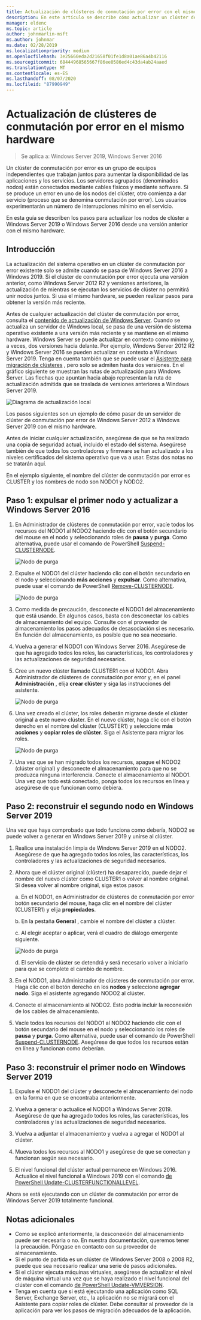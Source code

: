```yaml
---
title: Actualización de clústeres de conmutación por error con el mismo hardware
description: En este artículo se describe cómo actualizar un clúster de conmutación por error de 2 nodos con el mismo hardware
manager: eldenc
ms.topic: article
author: johnmarlin-msft
ms.author: johnmar
ms.date: 02/28/2019
ms.localizationpriority: medium
ms.openlocfilehash: 3e25660eda2d21658f01fe1d8a01ae86a4b42116
ms.sourcegitcommit: 68444968565667f86ee0586ed4c43da4ab24aaed
ms.translationtype: MT
ms.contentlocale: es-ES
ms.lasthandoff: 08/07/2020
ms.locfileid: "87990949"
---
```

# <a name="upgrading-failover-clusters-on-the-same-hardware"></a>Actualización de clústeres de conmutación por error en el mismo hardware

> Se aplica a: Windows Server 2019, Windows Server 2016

Un clúster de conmutación por error es un grupo de equipos independientes que trabajan juntos para aumentar la disponibilidad de las aplicaciones y los servicios. Los servidores agrupados (denominados nodos) están conectados mediante cables físicos y mediante software. Si se produce un error en uno de los nodos del clúster, otro comienza a dar servicio (proceso que se denomina conmutación por error). Los usuarios experimentarán un número de interrupciones mínimo en el servicio.

En esta guía se describen los pasos para actualizar los nodos de clúster a Windows Server 2019 o Windows Server 2016 desde una versión anterior con el mismo hardware.

## <a name="overview"></a>Introducción

La actualización del sistema operativo en un clúster de conmutación por error existente solo se admite cuando se pasa de Windows Server 2016 a Windows 2019.  Si el clúster de conmutación por error ejecuta una versión anterior, como Windows Server 2012 R2 y versiones anteriores, la actualización de mientras se ejecutan los servicios de clúster no permitirá unir nodos juntos.  Si usa el mismo hardware, se pueden realizar pasos para obtener la versión más reciente.

Antes de cualquier actualización del clúster de conmutación por error, consulta el [contenido de actualización de Windows Server](../upgrade/upgrade-overview.md).  Cuando se actualiza un servidor de Windows local, se pasa de una versión de sistema operativo existente a una versión más reciente y se mantiene en el mismo hardware. Windows Server se puede actualizar en contexto como mínimo y, a veces, dos versiones hacia delante. Por ejemplo, Windows Server 2012 R2 y Windows Server 2016 se pueden actualizar en contexto a Windows Server 2019.  Tenga en cuenta también que se puede usar el [Asistente para migración de clústeres](https://blogs.msdn.microsoft.com/clustering/2012/06/25/how-to-move-highly-available-clustered-vms-to-windows-server-2012-with-the-cluster-migration-wizard/) , pero solo se admiten hasta dos versiones. En el gráfico siguiente se muestran las rutas de actualización para Windows Server. Las flechas que apuntan hacia abajo representan la ruta de actualización admitida que se traslada de versiones anteriores a Windows Server 2019.

![Diagrama de actualización local](media/In-Place-Upgrade/In-Place-Upgrade-1.png)

Los pasos siguientes son un ejemplo de cómo pasar de un servidor de clúster de conmutación por error de Windows Server 2012 a Windows Server 2019 con el mismo hardware.

Antes de iniciar cualquier actualización, asegúrese de que se ha realizado una copia de seguridad actual, incluido el estado del sistema.  Asegúrese también de que todos los controladores y firmware se han actualizado a los niveles certificados del sistema operativo que va a usar.  Estas dos notas no se tratarán aquí.

En el ejemplo siguiente, el nombre del clúster de conmutación por error es CLUSTER y los nombres de nodo son NODO1 y NODO2.

## <a name="step-1-evict-first-node-and-upgrade-to-windows-server-2016"></a>Paso 1: expulsar el primer nodo y actualizar a Windows Server 2016

1. En Administrador de clústeres de conmutación por error, vacíe todos los recursos del NODO1 al NODO2 haciendo clic con el botón secundario del mouse en el nodo y seleccionando roles de **pausa** y **purga**.  Como alternativa, puede usar el comando de PowerShell [Suspend-CLUSTERNODE](/powershell/module/failoverclusters/suspend-clusternode).

    ![Nodo de purga](media/In-Place-Upgrade/In-Place-Upgrade-2.png)

2. Expulse el NODO1 del clúster haciendo clic con el botón secundario en el nodo y seleccionando **más acciones** y **expulsar**.  Como alternativa, puede usar el comando de PowerShell [Remove-CLUSTERNODE](/powershell/module/failoverclusters/remove-clusternode).

    ![Nodo de purga](media/In-Place-Upgrade/In-Place-Upgrade-3.png)

3. Como medida de precaución, desconecte el NODO1 del almacenamiento que está usando.  En algunos casos, basta con desconectar los cables de almacenamiento del equipo.  Consulte con el proveedor de almacenamiento los pasos adecuados de desasociación si es necesario.  En función del almacenamiento, es posible que no sea necesario.

4. Vuelva a generar el NODO1 con Windows Server 2016.  Asegúrese de que ha agregado todos los roles, las características, los controladores y las actualizaciones de seguridad necesarios.

5. Cree un nuevo clúster llamado CLUSTER1 con el NODO1.  Abra Administrador de clústeres de conmutación por error y, en el panel **Administración** , elija **crear clúster** y siga las instrucciones del asistente.

    ![Nodo de purga](media/In-Place-Upgrade/In-Place-Upgrade-4.png)

6. Una vez creado el clúster, los roles deberán migrarse desde el clúster original a este nuevo clúster.  En el nuevo clúster, haga clic con el botón derecho en el nombre del clúster (CLUSTER1) y seleccione **más acciones** y **copiar roles de clúster**.  Siga el Asistente para migrar los roles.

    ![Nodo de purga](media/In-Place-Upgrade/In-Place-Upgrade-5.png)

7.  Una vez que se han migrado todos los recursos, apague el NODO2 (clúster original) y desconecte el almacenamiento para que no se produzca ninguna interferencia.  Conecte el almacenamiento al NODO1.  Una vez que todo está conectado, ponga todos los recursos en línea y asegúrese de que funcionan como debiera.

## <a name="step-2-rebuild-second-node-to-windows-server-2019"></a>Paso 2: reconstruir el segundo nodo en Windows Server 2019

Una vez que haya comprobado que todo funciona como debería, NODO2 se puede volver a generar en Windows Server 2019 y unirse al clúster.

1. Realice una instalación limpia de Windows Server 2019 en el NODO2. Asegúrese de que ha agregado todos los roles, las características, los controladores y las actualizaciones de seguridad necesarios.

2. Ahora que el clúster original (clúster) ha desaparecido, puede dejar el nombre del nuevo clúster como CLUSTER1 o volver al nombre original.  Si desea volver al nombre original, siga estos pasos:

   a. En el NODO1, en Administrador de clústeres de conmutación por error botón secundario del mouse, haga clic en el nombre del clúster (CLUSTER1) y elija **propiedades**.

   b. En la pestaña **General** , cambie el nombre del clúster a clúster.

   c. Al elegir aceptar o aplicar, verá el cuadro de diálogo emergente siguiente.

    ![Nodo de purga](media/In-Place-Upgrade/In-Place-Upgrade-6.png)

    d. El servicio de clúster se detendrá y será necesario volver a iniciarlo para que se complete el cambio de nombre.

3. En el NODO1, abra Administrador de clústeres de conmutación por error.  Haga clic con el botón derecho en los **nodos** y seleccione **agregar nodo**.  Siga el asistente agregando NODO2 al clúster.

4. Conecte el almacenamiento al NODO2. Esto podría incluir la reconexión de los cables de almacenamiento.

5. Vacíe todos los recursos del NODO1 al NODO2 haciendo clic con el botón secundario del mouse en el nodo y seleccionando los roles de **pausa** y **purga**.  Como alternativa, puede usar el comando de PowerShell [Suspend-CLUSTERNODE](/powershell/module/failoverclusters/suspend-clusternode).  Asegúrese de que todos los recursos están en línea y funcionan como deberían.

## <a name="step-3-rebuild-first-node-to-windows-server-2019"></a>Paso 3: reconstruir el primer nodo en Windows Server 2019

1. Expulse el NODO1 del clúster y desconecte el almacenamiento del nodo en la forma en que se encontraba anteriormente.

2. Vuelva a generar o actualice el NODO1 a Windows Server 2019.  Asegúrese de que ha agregado todos los roles, las características, los controladores y las actualizaciones de seguridad necesarios.

3. Vuelva a adjuntar el almacenamiento y vuelva a agregar el NODO1 al clúster.

4. Mueva todos los recursos al NODO1 y asegúrese de que se conectan y funcionan según sea necesario.

5. El nivel funcional del clúster actual permanece en Windows 2016.  Actualice el nivel funcional a Windows 2019 con el comando [de PowerShell Update-CLUSTERFUNCTIONALLEVEL](/powershell/module/failoverclusters/update-clusterfunctionallevel).

Ahora se está ejecutando con un clúster de conmutación por error de Windows Server 2019 totalmente funcional.

## <a name="additional-notes"></a>Notas adicionales

- Como se explicó anteriormente, la desconexión del almacenamiento puede ser necesaria o no.  En nuestra documentación, queremos tener la precaución.  Póngase en contacto con su proveedor de almacenamiento.
- Si el punto de partida es un clúster de Windows Server 2008 o 2008 R2, puede que sea necesario realizar una serie de pasos adicionales.
- Si el clúster ejecuta máquinas virtuales, asegúrese de actualizar el nivel de máquina virtual una vez que se haya realizado el nivel funcional del clúster con el comando [de PowerShell Update-VMVERSION](/powershell/module/hyper-v/update-vmversion).
- Tenga en cuenta que si está ejecutando una aplicación como SQL Server, Exchange Server, etc., la aplicación no se migrará con el Asistente para copiar roles de clúster.  Debe consultar al proveedor de la aplicación para ver los pasos de migración adecuados de la aplicación.
